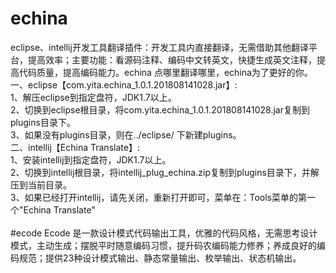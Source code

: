 # echina
eclipse、intellij开发工具翻译插件：开发工具内直接翻译，无需借助其他翻译平台，提高效率；主要功能：看源码注释、编码中文转英文，快捷生成英文注释，提高代码质量，提高编码能力。echina 点哪里翻译哪里，echina为了更好的你。<br>
一、eclipse【com.yita.echina_1.0.1.201808141028.jar】:<br>
1、解压eclipse到指定盘符，JDK1.7以上。<br>
2、切换到eclipse根目录，将com.yita.echina_1.0.1.201808141028.jar复制到plugins目录下。<br>
3、如果没有plugins目录，则在../eclipse/ 下新建plugins。<br>
二、intellij【Echina Translate】:<br>
1、安装intellij到指定盘符，JDK1.7以上。<br>
2、切换到intellij根目录，将intellij_plug_echina.zip复制到plugins目录下，并解压到当前目录。<br>
3、如果已经打开intellij，请先关闭，重新打开即可，菜单在：Tools菜单的第一个"Echina Translate"<br><br>
#ecode
Ecode 是一款设计模式代码输出工具，优雅的代码风格，无需思考设计模式，主动生成；摆脱平时随意编码习惯，提升码农编码能力修养；养成良好的编码规范；提供23种设计模式输出、静态常量输出、枚举输出、状态机输出。
